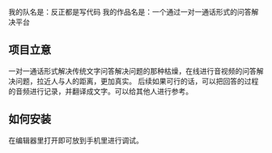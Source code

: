 我的队名是：反正都是写代码
我的作品名是：一个通过一对一通话形式的问答解决平台

## 项目立意

一对一通话形式解决传统文字问答解决问题的那种枯燥，在线进行音视频的问答解决问题，拉近人与人的距离，更加真实。
后续如果可行的话，可以把回答的过程的音频进行记录，并翻译成文字。可以给其他人进行参考。

## 如何安装

在编辑器里打开即可放到手机里进行调试。